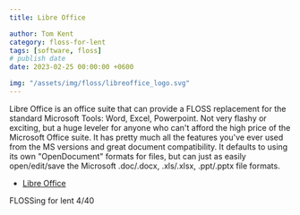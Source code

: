 ```yaml
---
title: Libre Office

author: Tom Kent
category: floss-for-lent
tags: [software, floss]
# publish date
date: 2023-02-25 00:00:00 +0600

img: "/assets/img/floss/libreoffice_logo.svg"
---
```


Libre Office is an office suite that can provide a FLOSS replacement for the standard Microsoft Tools: Word, Excel,
Powerpoint. Not very flashy or exciting, but a huge leveler for anyone who can't afford the high price of the 
Microsoft Office suite. It has pretty much all the features you've ever used from the MS versions and great document
compatibility. It defaults to using its own "OpenDocument" formats for files, but can just as easily open/edit/save the 
Microsoft .doc/.docx, .xls/.xlsx, .ppt/.pptx file formats.

*  [Libre Office](https://www.libreoffice.org/)

FLOSSing for lent 4/40